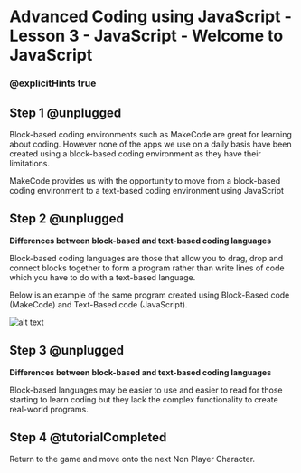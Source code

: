 # Advanced Coding using JavaScript - Lesson 3 - JavaScript - Welcome to JavaScript

### @explicitHints true


## Step 1 @unplugged

Block-based coding environments such as MakeCode are great for learning about coding. However none of the apps we use on a daily basis have been created using a block-based coding environment as they have their limitations.

MakeCode provides us with the opportunity to move from a block-based coding environment to a text-based coding environment using JavaScript

## Step 2 @unplugged
**Differences between block-based and text-based coding languages**

Block-based coding languages are those that allow you to drag, drop and connect blocks together to form a program rather than write lines of code which you have to do with a text-based language.

Below is an example of the same program created using Block-Based code (MakeCode) and Text-Based code (JavaScript).

![alt text](https://advancedjs.codingcredentials.com/Lesson3/3/images/1.jpg?raw=true "Compare")

## Step 3 @unplugged
**Differences between block-based and text-based coding languages**

Block-based languages may be easier to use and easier to read for those starting to learn coding but they lack the complex functionality to create real-world programs.

## Step 4 @tutorialCompleted
Return to the game and move onto the next Non Player Character.